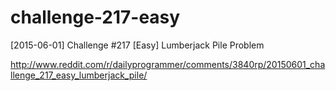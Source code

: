 # challenge-217-easy
[2015-06-01] Challenge #217 [Easy] Lumberjack Pile Problem

http://www.reddit.com/r/dailyprogrammer/comments/3840rp/20150601_challenge_217_easy_lumberjack_pile/
